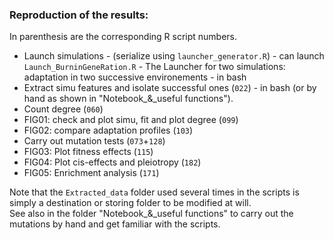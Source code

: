 ### Reproduction of the results:
In parenthesis are the corresponding R script numbers.
- Launch simulations - (serialize using `launcher_generator.R`) - can launch `Launch_BurninGeneRation.R` - The Launcher for two simulations: adaptation in two successive environements - in bash
- Extract simu features and isolate successful ones (`022`) - in bash (or by hand as shown in "Notebook_&_useful functions").
- Count degree (`060`)
- FIG01: check and plot simu, fit and plot degree (`099`)
- FIG02: compare adaptation profiles (`103`)
- Carry out mutation tests (`073`+`128`)
- FIG03: Plot fitness effects (`115`)
- FIG04: Plot cis-effects and pleiotropy (`182`)
- FIG05: Enrichment analysis (`171`)

Note that the `Extracted_data` folder used several times in the scripts is simply a destination or storing folder to be modified at will.</br>
See also in the folder "Notebook_&_useful functions" to carry out the mutations by hand and get familiar with the scripts.
